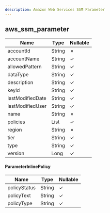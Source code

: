 ```yaml
---
description: Amazon Web Services SSM Parameter
---
```

aws_ssm_parameter
-----------------

| **Name**         | **Type**                    | **Nullable** |
| ---------------- | --------------------------- | ------------ |
| accountId        | String                      | &cross;      |
| accountName      | String                      | &check;      |
| allowedPattern   | String                      | &check;      |
| dataType         | String                      | &check;      |
| description      | String                      | &check;      |
| keyId            | String                      | &check;      |
| lastModifiedDate | String                      | &check;      |
| lastModifiedUser | String                      | &check;      |
| name             | String                      | &cross;      |
| policies         | List<ParameterInlinePolicy> | &check;      |
| region           | String                      | &cross;      |
| tier             | String                      | &check;      |
| type             | String                      | &check;      |
| version          | Long                        | &check;      |

#### ParameterInlinePolicy
| **Name**     | **Type** | **Nullable** |
| ------------ | -------- | ------------ |
| policyStatus | String   | &check;      |
| policyText   | String   | &check;      |
| policyType   | String   | &check;      |
